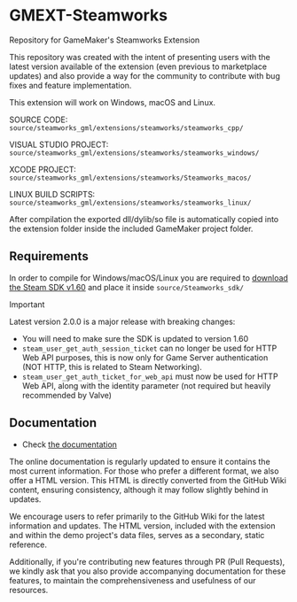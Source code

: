# GMEXT-Steamworks
Repository for GameMaker's Steamworks Extension

This repository was created with the intent of presenting users with the latest version available of the extension (even previous to marketplace updates) and also provide a way for the community to contribute with bug fixes and feature implementation.

This extension will work on Windows, macOS and Linux.

SOURCE CODE: `source/steamworks_gml/extensions/steamworks/steamworks_cpp/`

VISUAL STUDIO PROJECT: `source/steamworks_gml/extensions/steamworks/steamworks_windows/`

XCODE PROJECT: `source/steamworks_gml/extensions/steamworks/Steamworks_macos/`

LINUX BUILD SCRIPTS: `source/steamworks_gml/extensions/steamworks/steamworks_linux/`

After compilation the exported dll/dylib/so file is automatically copied into the extension folder inside the included GameMaker project folder.

## Requirements

In order to compile for Windows/macOS/Linux you are required to [download the Steam SDK v1.60](https://partner.steamgames.com/dashboard) and place it inside `source/Steamworks_sdk/`

> [!IMPORTANT]
> Latest version 2.0.0 is a major release with breaking changes:
>
> * You will need to make sure the SDK is updated to version 1.60
> * `steam_user_get_auth_session_ticket` can no longer be used for HTTP Web API purposes, this is now only for Game Server authentication (NOT HTTP, this is related to Steam Networking).
> * `steam_user_get_auth_ticket_for_web_api` must now be used for HTTP Web API, along with the identity parameter (not required but heavily recommended by Valve)

## Documentation

* Check [the documentation](../../wiki)

The online documentation is regularly updated to ensure it contains the most current information. For those who prefer a different format, we also offer a HTML version. This HTML is directly converted from the GitHub Wiki content, ensuring consistency, although it may follow slightly behind in updates.

We encourage users to refer primarily to the GitHub Wiki for the latest information and updates. The HTML version, included with the extension and within the demo project's data files, serves as a secondary, static reference.

Additionally, if you're contributing new features through PR (Pull Requests), we kindly ask that you also provide accompanying documentation for these features, to maintain the comprehensiveness and usefulness of our resources.

